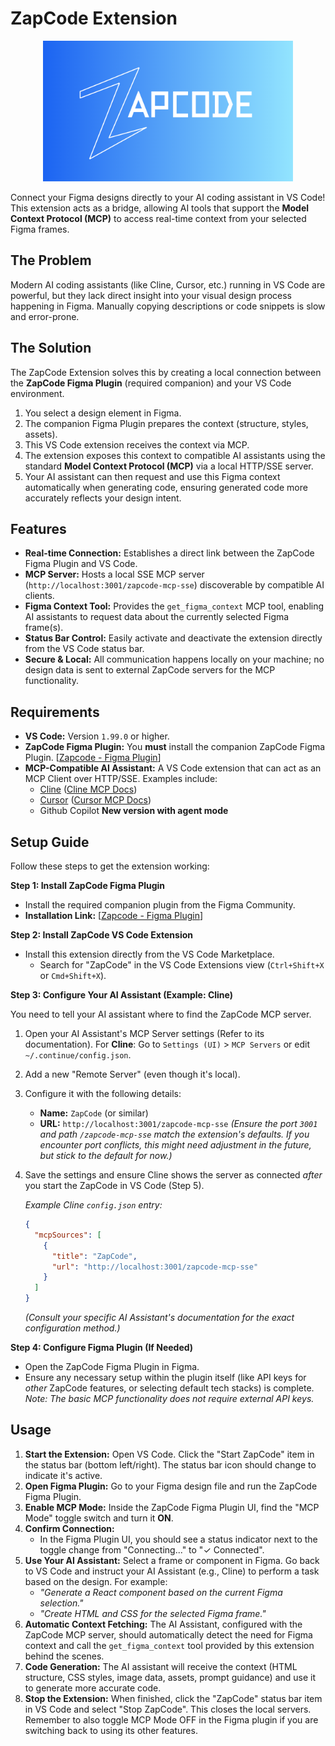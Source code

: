 # ZapCode Extension

<!-- Optional: Add a logo or banner here -->
<p align="center"><img src="./assets/Zapcode.png" alt="ZapCode Logo" width="400"></p>

Connect your Figma designs directly to your AI coding assistant in VS Code! This extension acts as a bridge, allowing AI tools that support the **Model Context Protocol (MCP)** to access real-time context from your selected Figma frames.

## The Problem

Modern AI coding assistants (like Cline, Cursor, etc.) running in VS Code are powerful, but they lack direct insight into your visual design process happening in Figma. Manually copying descriptions or code snippets is slow and error-prone.

## The Solution

The ZapCode Extension solves this by creating a local connection between the **ZapCode Figma Plugin** (required companion) and your VS Code environment.

1.  You select a design element in Figma.
2.  The companion Figma Plugin prepares the context (structure, styles, assets).
3.  This VS Code extension receives the context via MCP.
4.  The extension exposes this context to compatible AI assistants using the standard **Model Context Protocol (MCP)** via a local HTTP/SSE server.
5.  Your AI assistant can then request and use this Figma context automatically when generating code, ensuring generated code more accurately reflects your design intent.

## Features

- **Real-time Connection:** Establishes a direct link between the ZapCode Figma Plugin and VS Code.
- **MCP Server:** Hosts a local SSE MCP server (`http://localhost:3001/zapcode-mcp-sse`) discoverable by compatible AI clients.
- **Figma Context Tool:** Provides the `get_figma_context` MCP tool, enabling AI assistants to request data about the currently selected Figma frame(s).
- **Status Bar Control:** Easily activate and deactivate the extension directly from the VS Code status bar.
- **Secure & Local:** All communication happens locally on your machine; no design data is sent to external ZapCode servers for the MCP functionality.

## Requirements

- **VS Code:** Version `1.99.0` or higher.
- **ZapCode Figma Plugin:** You **must** install the companion ZapCode Figma Plugin. [[Zapcode - Figma Plugin](https://www.figma.com/community/plugin/1454956820198178710/zapcode)]
- **MCP-Compatible AI Assistant:** A VS Code extension that can act as an MCP Client over HTTP/SSE. Examples include:
  - [Cline](https://github.com/continuedev/cline) ([Cline MCP Docs](https://docs.continue.dev/reference/Model%20Context%20Protocol/overview))
  - [Cursor](https://cursor.sh/) ([Cursor MCP Docs](https://docs.cursor.sh/advanced/model-context-protocol))
  - Github Copilot **New version with agent mode**

## Setup Guide

Follow these steps to get the extension working:

**Step 1: Install ZapCode Figma Plugin**

- Install the required companion plugin from the Figma Community.
- **Installation Link:** [[Zapcode - Figma Plugin](https://www.figma.com/community/plugin/1454956820198178710/zapcode)]

**Step 2: Install ZapCode VS Code Extension**

- Install this extension directly from the VS Code Marketplace.
  - Search for "ZapCode" in the VS Code Extensions view (`Ctrl+Shift+X` or `Cmd+Shift+X`).

**Step 3: Configure Your AI Assistant (Example: Cline)**

You need to tell your AI assistant where to find the ZapCode MCP server.

1.  Open your AI Assistant's MCP Server settings (Refer to its documentation). For **Cline**: Go to `Settings (UI)` > `MCP Servers` or edit `~/.continue/config.json`.
2.  Add a new "Remote Server" (even though it's local).
3.  Configure it with the following details:
    - **Name:** `ZapCode` (or similar)
    - **URL:** `http://localhost:3001/zapcode-mcp-sse`
      _(Ensure the port `3001` and path `/zapcode-mcp-sse` match the extension's defaults. If you encounter port conflicts, this might need adjustment in the future, but stick to the default for now.)_
4.  Save the settings and ensure Cline shows the server as connected _after_ you start the ZapCode in VS Code (Step 5).

    _Example Cline `config.json` entry:_

    ```json
    {
      "mcpSources": [
        {
          "title": "ZapCode",
          "url": "http://localhost:3001/zapcode-mcp-sse"
        }
      ]
    }
    ```

    _(Consult your specific AI Assistant's documentation for the exact configuration method.)_

**Step 4: Configure Figma Plugin (If Needed)**

- Open the ZapCode Figma Plugin in Figma.
- Ensure any necessary setup within the plugin itself (like API keys for _other_ ZapCode features, or selecting default tech stacks) is complete. _Note: The basic MCP functionality does not require external API keys._

## Usage

1.  **Start the Extension:** Open VS Code. Click the "Start ZapCode" item in the status bar (bottom left/right). The status bar icon should change to indicate it's active.
2.  **Open Figma Plugin:** Go to your Figma design file and run the ZapCode Figma Plugin.
3.  **Enable MCP Mode:** Inside the ZapCode Figma Plugin UI, find the "MCP Mode" toggle switch and turn it **ON**.
4.  **Confirm Connection:**
    - In the Figma Plugin UI, you should see a status indicator next to the toggle change from "Connecting..." to "✓ Connected".
5.  **Use Your AI Assistant:** Select a frame or component in Figma. Go back to VS Code and instruct your AI Assistant (e.g., Cline) to perform a task based on the design. For example:
    - _"Generate a React component based on the current Figma selection."_
    - _"Create HTML and CSS for the selected Figma frame."_
6.  **Automatic Context Fetching:** The AI Assistant, configured with the ZapCode MCP server, should automatically detect the need for Figma context and call the `get_figma_context` tool provided by this extension behind the scenes.
7.  **Code Generation:** The AI assistant will receive the context (HTML structure, CSS styles, image data, assets, prompt guidance) and use it to generate more accurate code.
8.  **Stop the Extension:** When finished, click the "ZapCode" status bar item in VS Code and select "Stop ZapCode". This closes the local servers. Remember to also toggle MCP Mode OFF in the Figma plugin if you are switching back to using its other features.
